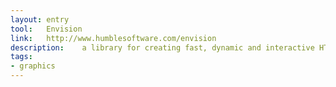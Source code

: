 ```yaml
---
layout: entry
tool:	Envision
link:	http://www.humblesoftware.com/envision
description:	a library for creating fast, dynamic and interactive HTML5 visualizations
tags:
- graphics
---
```

